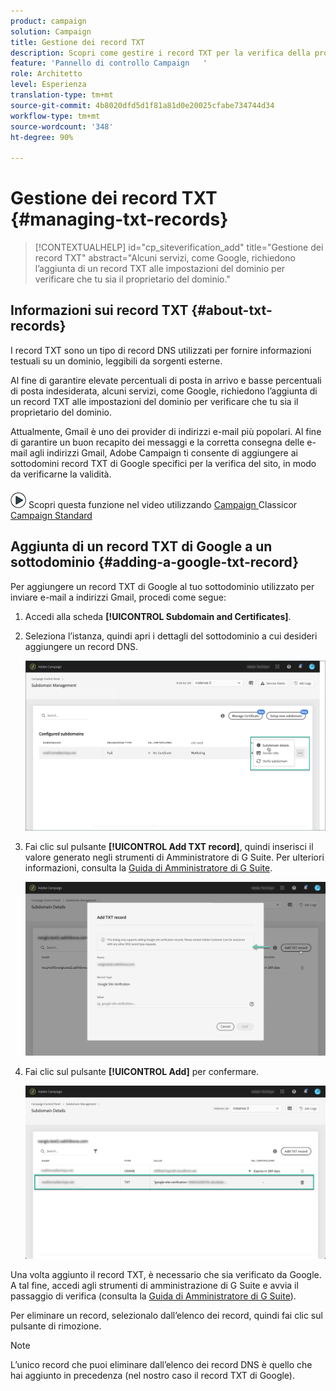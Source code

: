 ```yaml
---
product: campaign
solution: Campaign
title: Gestione dei record TXT
description: Scopri come gestire i record TXT per la verifica della proprietà del dominio.
feature: 'Pannello di controllo Campaign   '
role: Architetto
level: Esperienza
translation-type: tm+mt
source-git-commit: 4b8020dfd5d1f81a81d0e20025cfabe734744d34
workflow-type: tm+mt
source-wordcount: '348'
ht-degree: 90%

---
```



# Gestione dei record TXT {#managing-txt-records}

>[!CONTEXTUALHELP]
>id="cp_siteverification_add"
>title="Gestione dei record TXT"
>abstract="Alcuni servizi, come Google, richiedono l’aggiunta di un record TXT alle impostazioni del dominio per verificare che tu sia il proprietario del dominio."

## Informazioni sui record TXT {#about-txt-records}

I record TXT sono un tipo di record DNS utilizzati per fornire informazioni testuali su un dominio, leggibili da sorgenti esterne.

Al fine di garantire elevate percentuali di posta in arrivo e basse percentuali di posta indesiderata, alcuni servizi, come Google, richiedono l’aggiunta di un record TXT alle impostazioni del dominio per verificare che tu sia il proprietario del dominio.

Attualmente, Gmail è uno dei provider di indirizzi e-mail più popolari. Al fine di garantire un buon recapito dei messaggi e la corretta consegna delle e-mail agli indirizzi Gmail, Adobe Campaign ti consente di aggiungere ai sottodomini record TXT di Google specifici per la verifica del sito, in modo da verificarne la validità.

![](assets/do-not-localize/how-to-video.png) Scopri questa funzione nel video utilizzando  [Campaign ](https://experienceleague.adobe.com/docs/campaign-classic-learn/control-panel/subdomains-and-certificates/google-txt-record-management.html?lang=en#subdomains-and-certificates) Classicor  [Campaign Standard](https://experienceleague.adobe.com/docs/campaign-standard-learn/control-panel/subdomains-and-certificates/google-txt-record-management.html?lang=en#subdomains-and-certificates)

## Aggiunta di un record TXT di Google a un sottodominio {#adding-a-google-txt-record}

Per aggiungere un record TXT di Google al tuo sottodominio utilizzato per inviare e-mail a indirizzi Gmail, procedi come segue:

1. Accedi alla scheda **[!UICONTROL Subdomain and Certificates]**.

1. Seleziona l’istanza, quindi apri i dettagli del sottodominio a cui desideri aggiungere un record DNS.

   ![](assets/txt_subdomaindetails.png)

1. Fai clic sul pulsante **[!UICONTROL Add TXT record]**, quindi inserisci il valore generato negli strumenti di Amministratore di G Suite. Per ulteriori informazioni, consulta la [Guida di Amministratore di G Suite](https://support.google.com/a/answer/183895?hl=it).

   ![](assets/txt_addtxt.png)

1. Fai clic sul pulsante **[!UICONTROL Add]** per confermare.

   ![](assets/txt_txtadded.png)

Una volta aggiunto il record TXT, è necessario che sia verificato da Google. A tal fine, accedi agli strumenti di amministrazione di G Suite e avvia il passaggio di verifica (consulta la [Guida di Amministratore di G Suite](https://support.google.com/a/answer/183895)).

Per eliminare un record, selezionalo dall’elenco dei record, quindi fai clic sul pulsante di rimozione.

>[!NOTE]
>
>L’unico record che puoi eliminare dall’elenco dei record DNS è quello che hai aggiunto in precedenza (nel nostro caso il record TXT di Google).

